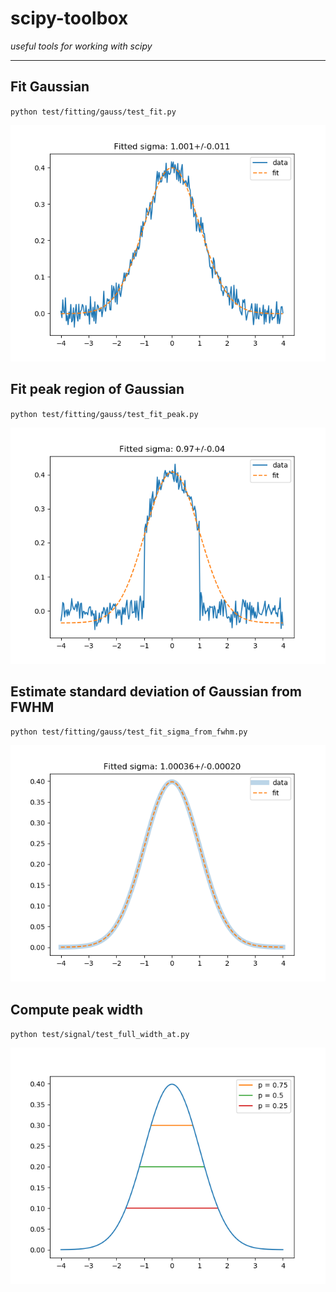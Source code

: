 # scipy-toolbox

*useful tools for working with scipy*

-----

## Fit Gaussian

`python test/fitting/gauss/test_fit.py`

![Demo: Fit Gaussian](https://raw.githubusercontent.com/Dominik1123/scipy-toolbox/main/demo/fit_gaussian.png)

## Fit peak region of Gaussian

`python test/fitting/gauss/test_fit_peak.py`

![Demo: Fit peak region of Gaussian](https://raw.githubusercontent.com/Dominik1123/scipy-toolbox/main/demo/fit_peak_region_of_gaussian.png)

## Estimate standard deviation of Gaussian from FWHM

`python test/fitting/gauss/test_fit_sigma_from_fwhm.py`

![Demo: Estimate standard deviation of Gaussian from FWHM](https://raw.githubusercontent.com/Dominik1123/scipy-toolbox/main/demo/estimate_standard_deviation_of_gaussian_from_fwhm.png)

## Compute peak width

`python test/signal/test_full_width_at.py`

![Demo: Compute peak width](https://raw.githubusercontent.com/Dominik1123/scipy-toolbox/main/demo/compute_peak_width.png)

